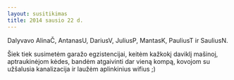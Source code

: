 ```yaml
---
layout: susitikimas
title: 2014 sausio 22 d.
---
```

Dalyvavo AlinaČ, AntanasU, DariusV, JuliusP, MantasK, PauliusT ir SauliusN.


Šiek tiek susimetėm garažo egzistencijai, keitėm kažkokį daviklį mašinoj,
aptraukinėjom kėdes, bandėm atgaivinti dar vieną kompą, kovojom su užšalusia
kanalizacija ir laužėm aplinkinius wifius ;)

